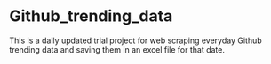 # Github_trending_data
This is a daily updated trial project for web scraping everyday Github trending data and saving them in an excel file for that date.
